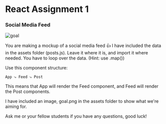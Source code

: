 # React Assignment 1

### Social Media Feed

![goal]("./src/assets/goal.png")

You are making a mockup of a social media feed 👍 I have included the data in the assets folder (posts.js). Leave it where it is, and import it where needed. You have to loop over the data. (Hint: use .map())

Use this component structure:

`App
⤷ Feed
⤷ Post`

This means that App will render the Feed component, and Feed will render the Post components.

I have included an image, goal.png in the assets folder to show what we're aiming for.

Ask me or your fellow students if you have any questions, good luck!
